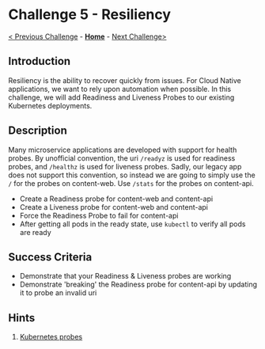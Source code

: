 # Challenge 5 - Resiliency

[< Previous Challenge](04-k8sdeployment.md) - **[Home](../README.md)** - [Next Challenge>](05b-scaling.md)

## Introduction

Resiliency is the ability to recover quickly from issues.  For Cloud Native applications, we want to rely upon automation when possible.  In this challenge, we will add Readiness and Liveness Probes to our existing Kubernetes deployments.

## Description

Many microservice applications are developed with support for health probes.  By unofficial convention, the uri `/readyz` is used for readiness probes, and `/healthz` is used for liveness probes.  Sadly, our legacy app does not support this convention, so instead we are going to simply use the `/` for the probes on content-web. Use `/stats` for the probes on content-api.

- Create a Readiness probe for content-web and content-api
- Create a Liveness probe for content-web and content-api
- Force the Readiness Probe to fail for content-api
- After getting all pods in the ready state, use `kubectl` to verify all pods are ready

## Success Criteria

- Demonstrate that your Readiness & Liveness probes are working
- Demonstrate 'breaking' the Readiness probe for content-api by updating it to probe an invalid uri

## Hints

1. [Kubernetes probes](https://kubernetes.io/docs/tasks/configure-pod-container/configure-liveness-readiness-startup-probes/)